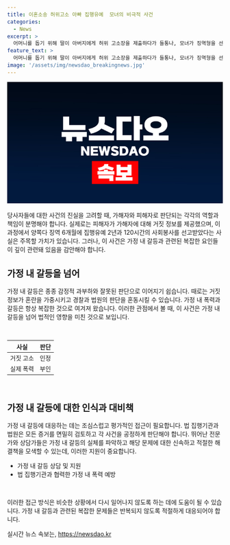 ```yaml
---
title: 이혼소송 허위고소 아빠 집행유예  모녀의 비극적 사건
categories:
  - News
excerpt: >
  어머니를 돕기 위해 딸이 아버지에게 허위 고소장을 제출하다가 들통나, 모녀가 징역형을 선고받았다. 이혼 소송에서 유리한 자료를 얻기 위해 이런 행동을 한 것으로 밝혀졌으며, 실제로는 딸이 아버지를 폭행하려다가 제압당한 사실이 확인돼 형량이 결정됐다. 혐의를 인정하고 반성한 점 등을 고려해 집행유예가 부여됐지만, 이 같은 행동은 매우 불량하다는 점을 강조했다. (150자)
feature_text: >
  어머니를 돕기 위해 딸이 아버지에게 허위 고소장을 제출하다가 들통나, 모녀가 징역형을 선고받았다. 이혼 소송에서 유리한 자료를 얻기 위해 이런 행동을 한 것으로 밝혀졌으며, 실제로는 딸이 아버지를 폭행하려다가 제압당한 사실이 확인돼 형량이 결정됐다. 혐의를 인정하고 반성한 점 등을 고려해 집행유예가 부여됐지만, 이 같은 행동은 매우 불량하다는 점을 강조했다. (150자)
image: '/assets/img/newsdao_breakingnews.jpg'
---
```


<p><img src="/assets/img/newsdao_breakingnews.jpg" alt="firstkoreanews 속보" /></p>

<p>당사자들에 대한 사건의 진실을 고려할 때, 가해자와 피해자로 판단되는 각각의 역할과 책임이 분명해야 합니다. 실제로는 피해자가 가해자에 대해 거짓 정보를 제공했으며, 이 과정에서 양쪽다 징역 6개월에 집행유예 2년과 120시간의 사회봉사를 선고받았다는 사실은 주목할 가치가 있습니다. 그러나, 이 사건은 가정 내 갈등과 관련된 복잡한 요인들이 깊이 관련돼 있음을 감안해야 합니다.</p>

<h2 data-ke-size="size26">가정 내 갈등을 넘어</h2>

<p>가정 내 갈등은 종종 감정적 과부하와 잘못된 판단으로 이어지기 쉽습니다. 때로는 거짓 정보가 혼란을 가중시키고 경찰과 법원의 판단을 혼동시킬 수 있습니다. 가정 내 폭력과 갈등은 항상 복잡한 것으로 여겨져 왔습니다. 이러한 관점에서 볼 때, 이 사건은 가정 내 갈등을 넘어 법적인 영향을 미친 것으로 보입니다.</p>

<p data-ke-size="size16">&nbsp;</p>

<table>
    <thead>
        <tr>
            <th style="text-align: center;">사실</th>
            <th style="text-align: center;">판단</th>
        </tr>
    </thead>
    <tbody>
        <tr>
            <td style="text-align: center;">거짓 고소</td>
            <td style="text-align: center;">인정</td>
        </tr>
        <tr>
            <td style="text-align: center;">실제 폭력</td>
            <td style="text-align: center;">부인</td>
        </tr>
    </tbody>
</table>

<p data-ke-size="size16">&nbsp;</p>

<h2 data-ke-size="size26">가정 내 갈등에 대한 인식과 대비책</h2>

<p>가정 내 갈등에 대응하는 데는 조심스럽고 평가적인 접근이 필요합니다. 법 집행기관과 법원은 모든 증거를 면밀히 검토하고 각 사건을 공정하게 판단해야 합니다. 뛰어난 전문가와 상담가들은 가정 내 갈등의 실체를 파악하고 해당 문제에 대한 신속하고 적절한 해결책을 모색할 수 있는데, 이러한 지원이 중요합니다.</p>

<ul>
    <li>가정 내 갈등 상담 및 지원</li>
    <li>법 집행기관과 협력한 가정 내 폭력 예방</li>
</ul>

<p data-ke-size="size16">&nbsp;</p>

<p>이러한 접근 방식은 비슷한 상황에서 다시 일어나지 않도록 하는 데에 도움이 될 수 있습니다. 가정 내 갈등과 관련된 복잡한 문제들은 반복되지 않도록 적절하게 대응되어야 합니다.</p>
실시간 뉴스 속보는, <a href="https://newsdao.kr" rel="dofollow">https://newsdao.kr</a>


